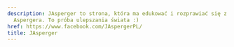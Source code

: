 ```yaml
---
description: JAsperger to strona, która ma edukować i rozprawiać się z mitami o Zespole
  Aspergera. To próba ulepszania świata :)
href: https://www.facebook.com/JAspergerPL/
title: JAsperger
---
```

